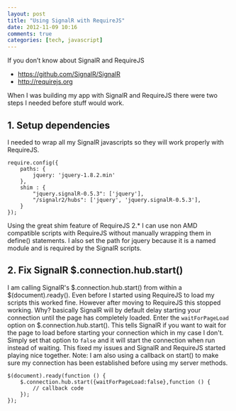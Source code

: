 ```yaml
---
layout: post
title: "Using SignalR with RequireJS"
date: 2012-11-09 10:16
comments: true
categories: [tech, javascript]
---
```


If you don’t know about SignalR and RequireJS

* <https://github.com/SignalR/SignalR>
* <http://requirejs.org>

When I was building my app with SignalR and RequireJS there were two steps I needed before stuff would work.
<!-- more -->
## 1. Setup dependencies

I needed to wrap all my SignalR javascripts so they will work properly with RequireJS.

    require.config({
        paths: {
            jquery: 'jquery-1.8.2.min'
        },
        shim : {
            "jquery.signalR-0.5.3": ['jquery'],
            "/signalr2/hubs": ['jquery', 'jquery.signalR-0.5.3'],
        }
    });

Using the great shim feature of RequireJS 2.* I can use non AMD compatible scripts with RequireJS without manually wrapping them in define() statements. I also set the path for jquery because it is a named module and is required by the SignalR scripts.

## 2. Fix SignalR $.connection.hub.start()

I am calling SignalR's $.connection.hub.start() from within a $(document).ready(). Even before I started using RequireJS to load my scripts this worked fine. However after moving to RequireJS this stopped working. Why? basically SignalR will by default delay starting your connection until the page has completely loaded. Enter the `waitForPageLoad` option on $.connection.hub.start(). This tells SignalR if you want to wait for the page to load before starting your connection which in my case I don't. Simply set that option to `false` and it will start the connection when run instead of waiting. This fixed my issues and SignalR and RequireJS started playing nice together. Note: I am also using a callback on start() to make sure my connection has been established before using my server methods.

    $(document).ready(function () {
        $.connection.hub.start({waitForPageLoad:false},function () {
            // callback code
        });
    });

